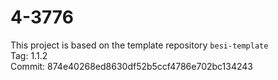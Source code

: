 # 4-3776

This project is based on the template repository `besi-template`  
Tag: 1.1.2  
Commit: 874e40268ed8630df52b5ccf4786e702bc134243  
